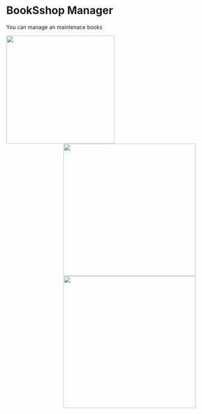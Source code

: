 # BookSshop Manager
You can manage an maintenace books 

<div>

<img src="https://user-images.githubusercontent.com/88790737/203452805-f66c3432-abfb-48da-9e3c-7031e943048c.png" style="width: 18rem" align="flex">

<img src="https://user-images.githubusercontent.com/88790737/203452534-f5927e0a-8d12-4e1e-8043-35059344bb04.png" style="width: 22rem; margin:0000" align="right">

<img src="https://user-images.githubusercontent.com/88790737/203654451-c1af8b04-5478-4008-96a1-4334e3a8e835.png" style="width: 22rem; margin:0000" align="right">


</div>
